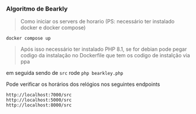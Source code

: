 ### Algoritmo de Bearkly

> Como iniciar os servers de horario (PS: necessário ter instalado docker e docker compose)

```docker compose up```

> Após isso necessário ter instalado PHP 8.1, se for debian pode pegar  codigo da instalação no Dockerfile que tem os codigo de instalção via ppa

em seguida sendo de ```src``` rode ```php bearkley.php```


Pode verificar os horários dos relógios nos seguintes endpoints

```http://localhost:7000/src```<br>
```http://localhost:5000/src```<br>
```http://localhost:8000/src```


